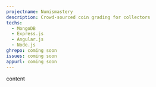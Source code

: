 ```yaml
---
projectname: Numismastery
description: Crowd-sourced coin grading for collectors
techs:
  - MongoDB
  - Express.js
  - Angular.js
  - Node.js
ghrepo: coming soon
issues: coming soon
appurl: coming soon
---
```


content
